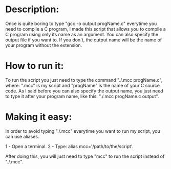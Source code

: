 # Description:
Once is quite boring to type "gcc -o output progName.c" everytime you need to compile a C program, I made this script that allows you to compile a C program using only its name as an argument. You can also specify the output file if you want to. If you don't, the output name will be the name of your program without the extension.

# How to run it:
To run the script you just need to type the command "./.mcc progName.c", where: ".mcc" is my script and "progName" is the name of your C source code. As I said before you can also specify the output name, you just need to type it after your program name, like this: "./.mcc progName.c output".

# Making it easy:
In order to avoid typing "./.mcc" everytime you want to run my script, you can use aliases.                           

  1 - Open a terminal.
  2 - Type: alias mcc='/path/to/the/script'.
  
After doing this, you will just need to type "mcc" to run the script instead of "./.mcc".
  






